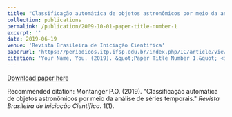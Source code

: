 ```yaml
---
title: "Classificação automática de objetos astronômicos por meio da análise de séries temporais"
collection: publications
permalink: /publication/2009-10-01-paper-title-number-1
excerpt: ''
date: 2019-06-19
venue: 'Revista Brasileira de Iniciação Científica'
paperurl: 'https://periodicos.itp.ifsp.edu.br/index.php/IC/article/view/1538'
citation: 'Your Name, You. (2019). &quot;Paper Title Number 1.&quot; <i>Journal 1</i>. 1(1).'
---
```


[Download paper here](http://academicpages.github.io/paper1.pdf)

Recommended citation: Montanger P.O. (2019). "Classificação automática de objetos astronômicos por meio da análise de séries temporais." <i>Revista Brasileira de Iniciação Científica</i>. 1(1).

